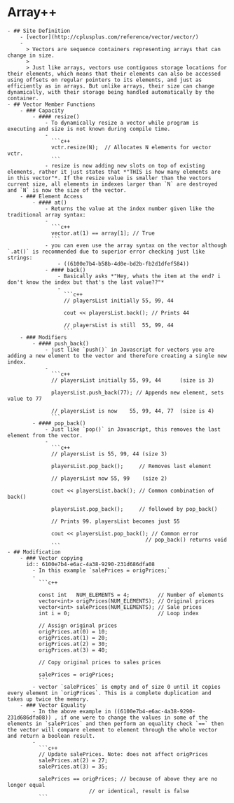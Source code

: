 # Array++
	- ## Site Definition
		- [vector](http://cplusplus.com/reference/vector/vector/)
		-
		  > Vectors are sequence containers representing arrays that can change in size. 
		  > 
		  > Just like arrays, vectors use contiguous storage locations for their elements, which means that their elements can also be accessed using offsets on regular pointers to its elements, and just as efficiently as in arrays. But unlike arrays, their size can change dynamically, with their storage being handled automatically by the container.
	- ## Vector Member Functions
		- ### Capacity
			- #### resize()
				- To dynamically resize a vector while program is executing and size is not known during compile time.
				-
				  ```c++
				  vctr.resize(N);  // Allocates N elements for vector vctr.
				  ```
				- resize is now adding new slots on top of existing elements, rather it just states that *"THIS is how many elements are in this vector"*. If the resize value is smaller than the vectors current size, all elements in indexes larger than `N` are destroyed and `N` is now the size of the vector.
		- ### Element Access
			- #### at()
				- Returns the value at the index number given like the traditional array syntax:
				-
				  ```c++
				  vector.at(1) == array[1]; // True
				  ```
				- you can even use the array syntax on the vector although `.at()` is recommended due to superior error checking just like strings:
					- ((6100e7b4-b58b-4d0e-bd2b-fb2d1dfef584))
				- #### back()
					- Basically asks *"Hey, whats the item at the end? i don't know the index but that's the last value??"*
					-
					  ```c++
					  // playersList initially 55, 99, 44
					  
					  cout << playersList.back(); // Prints 44 
					  
					  // playersList is still  55, 99, 44
					  ```
		- ### Modifiers
			- #### push_back()
				- just like `push()` in Javascript for vectors you are adding a new element to the vector and therefore creating a single new index.
				-
				  ```c++
				  // playersList initially 55, 99, 44      (size is 3)
				  
				  playersList.push_back(77); // Appends new element, sets value to 77 
				  
				  // playersList is now    55, 99, 44, 77  (size is 4)
				  ```
			- #### pop_back()
				- Just like `pop()` in Javascript, this removes the last element from the vector.
				-
				  ```c++
				  // playersList is 55, 99, 44 (size 3)
				  
				  playersList.pop_back();     // Removes last element
				  
				  // playersList now 55, 99    (size 2)
				  
				  cout << playersList.back(); // Common combination of back() 
				  
				  playersList.pop_back();     // followed by pop_back()
				  
				  // Prints 99. playersList becomes just 55
				  
				  cout << playersList.pop_back(); // Common error 
				                                // pop_back() returns void
				  ```
	- ## Modification
		- ### Vector copying
		  id:: 6100e7b4-e6ac-4a38-9290-231d686dfa08
			- In this example `salePrices = origPrices;`
			-
			  ```c++
			  
			  const int   NUM_ELEMENTS = 4;         // Number of elements
			  vector<int> origPrices(NUM_ELEMENTS); // Original prices
			  vector<int> salePrices(NUM_ELEMENTS); // Sale prices
			  int i = 0;                            // Loop index
			  
			  // Assign original prices
			  origPrices.at(0) = 10;
			  origPrices.at(1) = 20;
			  origPrices.at(2) = 30;
			  origPrices.at(3) = 40;
			  
			  // Copy original prices to sales prices
			  
			  salePrices = origPrices;
			  ```
			- vector `salePrices` is empty and of size 0 until it copies every element in `origPrices`. This is a complete duplication and takes up twice the memory.
		- ### Vector Equality
			- In the above example in ((6100e7b4-e6ac-4a38-9290-231d686dfa08)) , if one were to change the values in some of the elements in `salePrices` and then perform an equality check `==` then the vector will compare element to element through the whole vector and return a boolean result.
			-
			  ```c++
			  // Update salePrices. Note: does not affect origPrices
			  salePrices.at(2) = 27;
			  salePrices.at(3) = 35;
			  
			  salePrices == origPrices; // because of above they are no longer equal
			  				  // or identical, result is false
			  ```